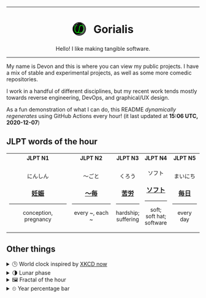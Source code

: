 ***

<h1 align="center">
<sub>
    <img src="readme/resources/avatar.png" height="36">
</sub>
&nbsp;
Gorialis
</h1>
<p align="center">
Hello! I like making tangible software.
</p>

***

My name is Devon and this is where you can view my public projects. I have a mix of stable and experimental projects, as well as some more comedic repositories.

I work in a handful of different disciplines, but my recent work tends mostly towards reverse engineering, DevOps, and graphical/UX design.

As a fun demonstration of what I can do, this README *dynamically regenerates* using GitHub Actions every hour! (it last updated at **15:06 UTC, 2020-12-07**)

<h2>JLPT words of the hour</h2>
<table>
    <tr>
        <th>JLPT N1</th>
        <th>JLPT N2</th>
        <th>JLPT N3</th>
        <th>JLPT N4</th>
        <th>JLPT N5</th>
    </tr>
    <tr>
        <td>
            <p align="center">にんしん</p>
            <h3 align="center"><b><a href="https://jisho.org/search/%E5%A6%8A%E5%A8%A0">妊娠</a></b></h3>
            <hr>
            <p align="center">conception,<wbr> pregnancy</p>
        </td>
        <td>
            <p align="center">～ごと</p>
            <h3 align="center"><b><a href="https://jisho.org/search/%EF%BD%9E%E6%AF%8E">～毎</a></b></h3>
            <hr>
            <p align="center">every ~,<wbr> each ~</p>
        </td>
        <td>
            <p align="center">くろう</p>
            <h3 align="center"><b><a href="https://jisho.org/search/%E8%8B%A6%E5%8A%B4">苦労</a></b></h3>
            <hr>
            <p align="center">hardship;<br> suffering</p>
        </td>
        <td>
            <p align="center">ソフト</p>
            <h3 align="center"><b><a href="https://jisho.org/search/%E3%82%BD%E3%83%95%E3%83%88">ソフト</a></b></h3>
            <hr>
            <p align="center">soft;<br> soft hat;<br> software</p>
        </td>
        <td>
            <p align="center">まいにち</p>
            <h3 align="center"><b><a href="https://jisho.org/search/%E6%AF%8E%E6%97%A5">毎日</a></b></h3>
            <hr>
            <p align="center">every day</p>
        </td>
    </tr>
</table>

<h2>Other things</h2>
<details>
<summary>🕒  World clock inspired by <a href="https://xkcd.com/now">XKCD now</a></summary>

> <img src="generated/now.png" width="512">

</details>
<details>
<summary>🌗 Lunar phase</summary>

The moon is approximately 78.17% through its phase (Last Quarter).

</details>
<details>
<summary>&#x1f5bc; Fractal of the hour</summary>

> <img src="generated/fractal.png" width="512">

</details>
<details>
<summary>&#x23f2; Year percentage bar</summary>
<pre><code>2020 [██████████████████▁▁] 93.34%</code></pre>
</details>
